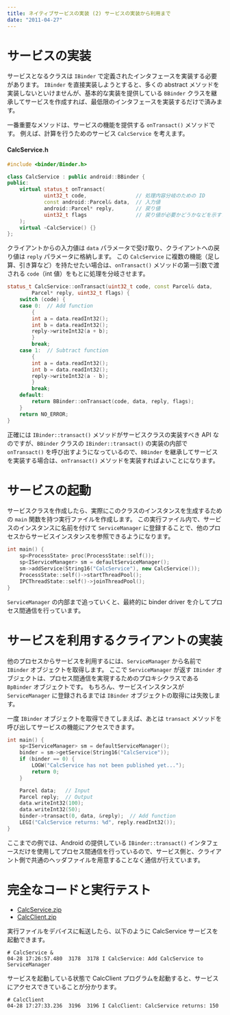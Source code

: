 ```yaml
---
title: ネイティブサービスの実装 (2) サービスの実装から利用まで
date: "2011-04-27"
---
```


サービスの実装
====

サービスとなるクラスは `IBinder` で定義されたインタフェースを実装する必要があります。
`IBinder` を直接実装しようとすると、多くの abstract メソッドを実装しないといけませんが、基本的な実装を提供している `BBinder` クラスを継承してサービスを作成すれば、最低限のインタフェースを実装するだけで済みます。

一番重要なメソッドは、サービスの機能を提供する `onTransact()` メソッドです。
例えば、計算を行うためのサービス `CalcService` を考えます。

#### CalcService.h
```cpp
#include <binder/Binder.h>

class CalcService : public android::BBinder {
public:
    virtual status_t onTransact(
            uint32_t code,                // 処理内容分岐のための ID
            const android::Parcel& data,  // 入力値
            android::Parcel* reply,       // 戻り値
            uint32_t flags                // 戻り値が必要かどうかなどを示すフラグ
    );
    virtual ~CalcService() {}
};
```

クライアントからの入力値は `data` パラメータで受け取り、クライアントへの戻り値は `reply` パラメータに格納します。
この `CalcService` に複数の機能（足し算、引き算など）を持たせたい場合は、`onTransact()` メソッドの第一引数で渡される `code`（int 値）をもとに処理を分岐させます。

```cpp
status_t CalcService::onTransact(uint32_t code, const Parcel& data,
        Parcel* reply, uint32_t flags) {
    switch (code) {
    case 0:  // Add function
        {
        int a = data.readInt32();
        int b = data.readInt32();
        reply->writeInt32(a + b);
        }
        break;
    case 1:  // Subtract function
        {
        int a = data.readInt32();
        int b = data.readInt32();
        reply->writeInt32(a - b);
        }
        break;
    default:
        return BBinder::onTransact(code, data, reply, flags);
    }
    return NO_ERROR;
}
```

正確には `IBinder::transact()` メソッドがサービスクラスの実装すべき API なのですが、`BBinder` クラスの `IBinder::transact()` の実装の内部で `onTransact()` を呼び出すようになっているので、`BBinder` を継承してサービスを実装する場合は、`onTransact()` メソッドを実装すればよいことになります。


サービスの起動
====

サービスクラスを作成したら、実際にこのクラスのインスタンスを生成するための `main` 関数を持つ実行ファイルを作成します。
この実行ファイル内で、サービスのインスタンスに名前を付けて `ServiceManager` に登録することで、他のプロセスからサービスインスタンスを参照できるようになります。

```cpp
int main() {
    sp<ProcessState> proc(ProcessState::self());
    sp<IServiceManager> sm = defaultServiceManager();
    sm->addService(String16("CalcService"), new CalcService());
    ProcessState::self()->startThreadPool();
    IPCThreadState::self()->joinThreadPool();
}
```

`ServiceManager` の内部まで追っていくと、最終的に binder driver を介してプロセス間通信を行っています。


サービスを利用するクライアントの実装
====

他のプロセスからサービスを利用するには、`ServiceManager` から名前で `IBinder` オブジェクトを取得します。
ここで `ServiceManager` が返す `IBinder` オブジェクトは、プロセス間通信を実現するためのプロキシクラスである `BpBinder` オブジェクトです。
もちろん、サービスインスタンスが `ServiceManager` に登録されるまでは `IBinder` オブジェクトの取得には失敗します。

一度 `IBinder` オブジェクトを取得できてしまえば、あとは `transact` メソッドを呼び出してサービスの機能にアクセスできます。

```cpp
int main() {
    sp<IServiceManager> sm = defaultServiceManager();
    binder = sm->getService(String16("CalcService"));
    if (binder == 0) {
        LOGW("CalcService has not been published yet...");
        return 0;
    }

    Parcel data;   // Input
    Parcel reply;  // Output
    data.writeInt32(100);
    data.writeInt32(50);
    binder->transact(0, data, &reply);  // Add function
    LEGI("CalcService returns: %d", reply.readInt32());
}
```

ここまでの例では、Android の提供している `IBinder::transact()` インタフェースだけを使用してプロセス間通信を行っているので、サービス側と、クライアント側で共通のヘッダファイルを用意することなく通信が行えています。


完全なコードと実行テスト
====

- [CalcService.zip](files/20110509-CalcService.zip)
- [CalcClient.zip](files/20110509-CalcClient.zip)

実行ファイルをデバイスに転送したら、以下のように CalcService サービスを起動できます。

```
# CalcService &
04-28 17:26:57.480  3178  3178 I CalcService: Add CalcService to ServiceManager
```

サービスを起動している状態で CalcClient プログラムを起動すると、サービスにアクセスできていることが分かります。

```
# CalcClient
04-28 17:27:33.236  3196  3196 I CalcClient: CalcService returns: 150
```

